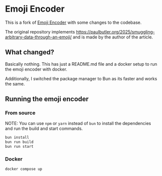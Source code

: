 # Emoji Encoder

This is a fork of [Emoji Encoder](https://github.com/paulgb/emoji-encoder) with some changes to the codebase.

The original repository implements https://paulbutler.org/2025/smuggling-arbitrary-data-through-an-emoji/ and is made by the author of the article.

## What changed?

Basically nothing. This has just a README.md file and a docker setup to run the emoji encoder with docker.

Additionally, I switched the package manager to Bun as its faster and works the same.

## Running the emoji encoder

### From source

NOTE: You can use `npm` or `yarn` instead of `bun` to install the dependencies and run the build and start commands.

```bash
bun install
bun run build
bun run start
```

### Docker

```bash
docker compose up
```